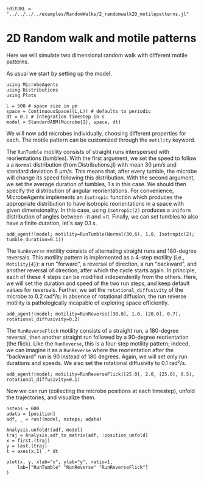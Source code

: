 ```@meta
EditURL = "../../../../examples/RandomWalks/2_randomwalk2D_motilepatterns.jl"
```

# 2D Random walk and motile patterns

Here we will simulate two dimensional random walk with different motile patterns.

As usual we start by setting up the model.

````@example 2_randomwalk2D_motilepatterns
using MicrobeAgents
using Distributions
using Plots

L = 500 # space size in μm
space = ContinuousSpace((L,L)) # defaults to periodic
dt = 0.1 # integration timestep in s
model = StandardABM(Microbe{2}, space, dt)
````

We will now add microbes individually, choosing different properties for each.
The motile pattern can be customized through the `motility` keyword.

The `RunTumble` motility consists of straight runs interspersed with
reorientations (tumbles).
With the first argument, we set the speed to follow a a `Normal` distribution
(from Distributions.jl) with mean 30 μm/s and standard deviation 6 μm/s.
This means that, after every tumble, the microbe will change its speed following
this distribution.
With the second argument, we set the average duration of tumbles, 1 s in this case.
We should then specify the distribution of angular reorientations.
For convenience, MicrobeAgents implements an `Isotropic` function
which produces the appropriate distribution to have isotropic reorientations
in a space with given dimensionality.
In this case, using `Isotropic(2)` produces a `Uniform` distribution
of angles between -π and +π.
Finally, we can set tumbles to also have a finite duration, let's say 0.1 s.

````@example 2_randomwalk2D_motilepatterns
add_agent!(model; motility=RunTumble(Normal(30,6), 1.0, Isotropic(2); tumble_duration=0.1))
````

The `RunReverse` motility consists of alternating straight runs and 180-degree reversals.
This motility pattern is implemented as a 4-step motility (i.e., `Motility{4}`):
a run "forward", a reversal of direction, a run "backward",
and another reversal of direction, after which the cycle starts again.
In principle, each of these 4 steps can be modified independently from the others.
Here, we will set the duration and speed of the two run steps, and keep default
values for reversals.
Further, we set the `rotational_diffusivity` of the microbe to 0.2 rad²/s; in absence of
rotational diffusion, the run reverse motility is pathologically incapable of
exploring space efficiently.

````@example 2_randomwalk2D_motilepatterns
add_agent!(model; motility=RunReverse([30.0], 1.0, [20.0], 0.7), rotational_diffusivity=0.2)
````

The `RunReverseFlick` motility consists of a straight run, a 180-degree reversal, then another
straight run followed by a 90-degree reorientation (the flick).
Like the `RunReverse`, this is a four-step motility pattern; indeed, we can imagine it as
a `RunReverse` where the reorientation after the "backward" run is 90 instead of 180 degrees.
Again, we will set only run durations and speeds.
We also set the rotational diffusivity to 0.1 rad²/s.

````@example 2_randomwalk2D_motilepatterns
add_agent!(model; motility=RunReverseFlick([25.0], 2.0, [25.0], 0.5), rotational_diffusivity=0.1)
````

Now we can run (collecting the microbe positions at each timestep), unfold the trajectories,
and visualize them.

````@example 2_randomwalk2D_motilepatterns
nsteps = 600
adata = [position]
adf, _ = run!(model, nsteps; adata)

Analysis.unfold!(adf, model)
traj = Analysis.adf_to_matrix(adf, :position_unfold)
x = first.(traj)
y = last.(traj)
t = axes(x,1) .* dt

plot(x, y, xlab="x", ylab="y", ratio=1,
    lab=["RunTumble" "RunReverse" "RunReverseFlick"]
)
````

